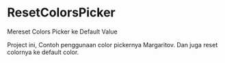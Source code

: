 # ResetColorsPicker
Mereset Colors Picker ke Default Value

Project ini, Contoh penggunaan color pickernya Margaritov.
Dan juga reset colornya ke default color.

